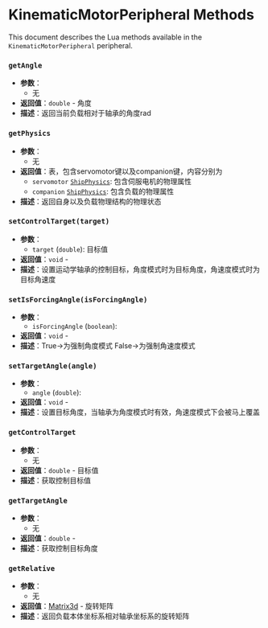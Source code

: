 # KinematicMotorPeripheral Methods

This document describes the Lua methods available in the `KinematicMotorPeripheral` peripheral.

### `getAngle`
- **参数**：
  - 无
- **返回值**：`double` - 角度
- **描述**：返回当前负载相对于轴承的角度rad


### `getPhysics`
- **参数**：
  - 无
- **返回值**：表，包含servomotor键以及companion键，内容分别为
  - `servomotor` [`ShipPhysics`](Common.md#shipphysics-type): 包含伺服电机的物理属性
  - `companion` [`ShipPhysics`](Common.md#shipphysics-type): 包含负载的物理属性
- **描述**：返回自身以及负载物理结构的物理状态

### `setControlTarget(target)`
- **参数**：
  - `target` (`double`): 目标值
- **返回值**：`void` - 
- **描述**：设置运动学轴承的控制目标，角度模式时为目标角度，角速度模式时为目标角速度


### `setIsForcingAngle(isForcingAngle)`
- **参数**：
  - `isForcingAngle` (`boolean`): 
- **返回值**：`void` - 
- **描述**：True->为强制角度模式 False->为强制角速度模式


### `setTargetAngle(angle)`
- **参数**：
  - `angle` (`double`): 
- **返回值**：`void` - 
- **描述**：设置目标角度，当轴承为角度模式时有效，角速度模式下会被马上覆盖


### `getControlTarget`
- **参数**：
  - 无
- **返回值**：`double` - 目标值
- **描述**：获取控制目标值


### `getTargetAngle`
- **参数**：
  - 无
- **返回值**：`double` - 
- **描述**：获取控制目标角度


### `getRelative`
- **参数**：
  - 无
- **返回值**：[Matrix3d](Common.md#matrix3d-type) - 旋转矩阵
- **描述**：返回负载本体坐标系相对轴承坐标系的旋转矩阵


